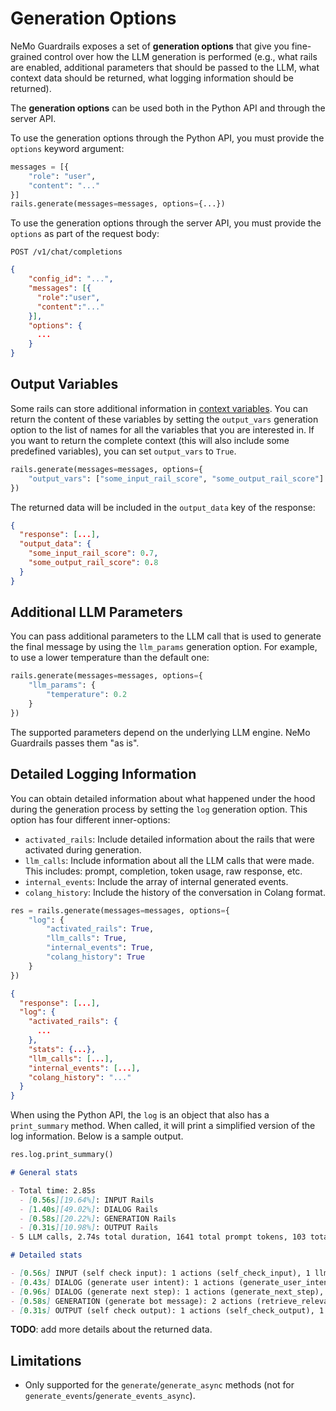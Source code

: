 # Generation Options

NeMo Guardrails exposes a set of **generation options** that give you fine-grained control over how the LLM generation is performed (e.g., what rails are enabled, additional parameters that should be passed to the LLM, what context data should be returned, what logging information should be returned).

The **generation options** can be used both in the Python API and through the server API.

To use the generation options through the Python API, you must provide the `options` keyword argument:
```python
messages = [{
    "role": "user",
    "content": "..."
}]
rails.generate(messages=messages, options={...})
```

To use the generation options through the server API, you must provide the `options` as part of the request body:
```
POST /v1/chat/completions
```
```json
{
    "config_id": "...",
    "messages": [{
      "role":"user",
      "content":"..."
    }],
    "options": {
      ...
    }
}
```

## Output Variables

Some rails can store additional information in [context variables](../colang-language-syntax-guide.md#variables). You can return the content of these variables by setting the `output_vars` generation option to the list of names for all the variables that you are interested in. If you want to return the complete context (this will also include some predefined variables), you can set `output_vars` to `True`.

```python
rails.generate(messages=messages, options={
    "output_vars": ["some_input_rail_score", "some_output_rail_score"]
})
```

The returned data will be included in the `output_data` key of the response:

```json
{
  "response": [...],
  "output_data": {
    "some_input_rail_score": 0.7,
    "some_output_rail_score": 0.8
  }
}
```

## Additional LLM Parameters

You can pass additional parameters to the LLM call that is used to generate the final message by using the `llm_params` generation option. For example, to use a lower temperature than the default one:

```python
rails.generate(messages=messages, options={
    "llm_params": {
        "temperature": 0.2
    }
})
```

The supported parameters depend on the underlying LLM engine. NeMo Guardrails passes them "as is".

## Detailed Logging Information

You can obtain detailed information about what happened under the hood during the generation process by setting the `log` generation option. This option has four different inner-options:

- `activated_rails`: Include detailed information about the rails that were activated during generation.
- `llm_calls`: Include information about all the LLM calls that were made. This includes: prompt, completion, token usage, raw response, etc.
- `internal_events`: Include the array of internal generated events.
- `colang_history`: Include the history of the conversation in Colang format.

```python
res = rails.generate(messages=messages, options={
    "log": {
        "activated_rails": True,
        "llm_calls": True,
        "internal_events": True,
        "colang_history": True
    }
})
```

```json
{
  "response": [...],
  "log": {
    "activated_rails": {
      ...
    },
    "stats": {...},
    "llm_calls": [...],
    "internal_events": [...],
    "colang_history": "..."
  }
}
```

When using the Python API, the `log` is an object that also has a `print_summary` method. When called, it will print a simplified version of the log information. Below is a sample output.

```python
res.log.print_summary()
```

```markdown
# General stats

- Total time: 2.85s
  - [0.56s][19.64%]: INPUT Rails
  - [1.40s][49.02%]: DIALOG Rails
  - [0.58s][20.22%]: GENERATION Rails
  - [0.31s][10.98%]: OUTPUT Rails
- 5 LLM calls, 2.74s total duration, 1641 total prompt tokens, 103 total completion tokens, 1744 total tokens.

# Detailed stats

- [0.56s] INPUT (self check input): 1 actions (self_check_input), 1 llm calls [0.56s]
- [0.43s] DIALOG (generate user intent): 1 actions (generate_user_intent), 1 llm calls [0.43s]
- [0.96s] DIALOG (generate next step): 1 actions (generate_next_step), 1 llm calls [0.95s]
- [0.58s] GENERATION (generate bot message): 2 actions (retrieve_relevant_chunks, generate_bot_message), 1 llm calls [0.49s]
- [0.31s] OUTPUT (self check output): 1 actions (self_check_output), 1 llm calls [0.31s]
```

**TODO**: add more details about the returned data.

## Limitations

- Only supported for the `generate`/`generate_async` methods (not for `generate_events`/`generate_events_async`).
